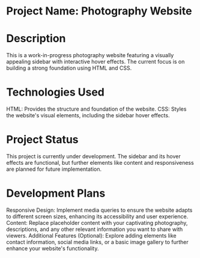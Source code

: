 # Project Name: Photography Website

# Description

This is a work-in-progress photography website featuring a visually appealing sidebar with interactive hover effects. The current focus is on building a strong foundation using HTML and CSS.

# Technologies Used

HTML: Provides the structure and foundation of the website.
CSS: Styles the website's visual elements, including the sidebar hover effects.

# Project Status

This project is currently under development. The sidebar and its hover effects are functional, but further elements like content and responsiveness are planned for future implementation.

# Development Plans

Responsive Design: Implement media queries to ensure the website adapts to different screen sizes, enhancing its accessibility and user experience.
Content: Replace placeholder content with your captivating photography, descriptions, and any other relevant information you want to share with viewers.
Additional Features (Optional): Explore adding elements like contact information, social media links, or a basic image gallery to further enhance your website's functionality.